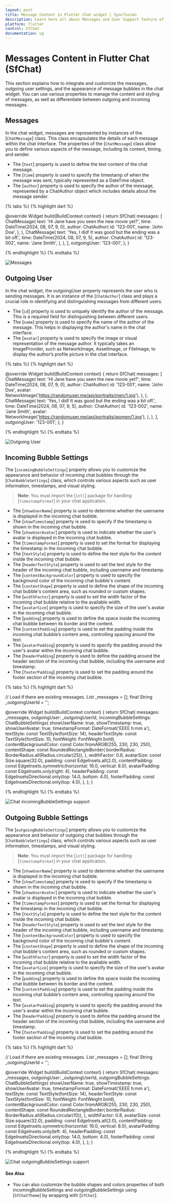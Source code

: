```yaml
---
layout: post
title: Message Content in Flutter Chat widget | Syncfusion
description: Learn here all about Messages and User Support feature of Syncfusion Flutter Chat (SfChat) widget and more.
platform: flutter
control: SfChat
documentation: ug
---
```


# Messages Content in Flutter Chat (SfChat)

This section explains how to integrate and customize the messages, outgoing user settings, and the appearance of message bubbles in the chat widget. You can use various properties to manage the content and styling of messages, as well as differentiate between outgoing and incoming messages.

## Messages

In the chat widget, messages are represented by instances of the [`ChatMessage`] class. This class encapsulates the details of each message within the chat interface. The properties of the [`ChatMessage`] class allow you to define various aspects of the message, including its content, timing, and sender.

* The [`text`] property is used to define the text content of the chat message.
* The [`time`] property is used to specify the timestamp of when the message was sent, typically represented as a DateTime object.
* The [`author`] property is used to specify the author of the message, represented by a ChatAuthor object which includes details about the message sender.

{% tabs %}
{% highlight dart %}

@override
Widget build(BuildContext context) {
  return SfChat(
    messages: <ChatMessage>[
      ChatMessage(
        text: 'Hi Jane have you seen the new movie yet?',
        time: DateTime(2024, 08, 07, 9, 0),
        author: ChatAuthor(
          id: '123-001',
          name: 'John Doe',
        ),
      ),
      ChatMessage(
        text: 'Yes, I did! It was good but the ending was a bit off.',
        time: DateTime(2024, 08, 07, 9, 5),
        author: ChatAuthor(
          id: '123-002',
          name: 'Jane Smith',
        ),
      ),
    ],
    outgoingUser: '123-001',
  );
}

{% endhighlight %}
{% endtabs %}

![Messages](images/message-content/default-message.png)

## Outgoing User

In the chat widget, the outgoingUser property represents the user who is sending messages. It is an instance of the [`ChatAuthor`] class and plays a crucial role in identifying and distinguishing messages from different users.

* The [`id`] property is used to uniquely identify the author of the message. This is a required field for distinguishing between different users.
* The [`name`] property is used to specify the name of the author of the message. This helps in displaying the author's name in the chat interface.
* The [`avatar`] property is used to specify the image or visual representation of the message author. It typically takes an ImageProvider, such as NetworkImage, AssetImage, or FileImage, to display the author’s profile picture in the chat interface.

{% tabs %}
{% highlight dart %}

@override
Widget build(BuildContext context) {
  return SfChat(
    messages: <ChatMessage>[
      ChatMessage(
        text: 'Hi Jane have you seen the new movie yet?',
        time: DateTime(2024, 08, 07, 9, 0),
        author: ChatAuthor(
          id: '123-001',
          name: 'John Doe',
          avatar: NetworkImage('https://randomuser.me/api/portraits/men/1.jpg'),
        ),
      ),
      ChatMessage(
        text: 'Yes, I did! It was good but the ending was a bit off.',
        time: DateTime(2024, 08, 07, 9, 5),
        author: ChatAuthor(
          id: '123-002',
          name: 'Jane Smith',
          avatar: NetworkImage('https://randomuser.me/api/portraits/women/1.jpg'),
        ),
      ),
    ],
    outgoingUser: '123-001',
  );
}

{% endhighlight %}
{% endtabs %}

![Outgoing User](images/message-content/default-outgoinguser.png)

## Incoming Bubble Settings

The [`incomingBubbleSettings`] property allows you to customize the appearance and behavior of incoming chat bubbles through the [`ChatBubbleSettings`] class, which controls various aspects such as user information, timestamps, and visual styling.

>**Note**: You must import the [`intl`] package for handling [`timestampFormat`] in your chat application.

* The [`showUserName`] property is used to determine whether the username is displayed in the incoming chat bubble.
* The [`showTimestamp`] property is used to specify if the timestamp is shown in the incoming chat bubble.
* The [`showUserAvatar`] property is used to indicate whether the user's avatar is displayed in the incoming chat bubble.
* The [`timestampFormat`] property is used to set the format for displaying the timestamp in the incoming chat bubble.
* The [`textStyle`] property is used to define the text style for the content inside the incoming chat bubble.
* The [`headerTextStyle`] property is used to set the text style for the header of the incoming chat bubble, including username and timestamp.
* The [`contentBackgroundColor`] property is used to specify the background color of the incoming chat bubble's content.
* The [`contentShape`] property is used to define the shape of the incoming chat bubble's content area, such as rounded or custom shapes.
* The [`widthFactor`] property is used to set the width factor of the incoming chat bubble relative to the available width.
* The [`avatarSize`] property is used to specify the size of the user's avatar in the incoming chat bubble.
* The [`padding`] property is used to define the space inside the incoming chat bubble between its border and the content.
* The [`contentPadding`] property is used to set the padding inside the incoming chat bubble’s content area, controlling spacing around the text.
* The [`avatarPadding`] property is used to specify the padding around the user's avatar within the incoming chat bubble.
* The [`headerPadding`] property is used to define the padding around the header section of the incoming chat bubble, including the username and timestamp.
* The [`footerPadding`] property is used to set the padding around the footer section of the incoming chat bubble.

{% tabs %}
{% highlight dart %}

// Load if there are existing messages.
List<ChatMessage> _messages = <ChatMessage>[];
final String _outgoingUserId = '';

@override
Widget build(BuildContext context) {
  return SfChat(
    messages: _messages,
    outgoingUser: _outgoingUserId,
    incomingBubbleSettings: ChatBubbleSettings(
      showUserName: true,
      showTimestamp: true,
      showUserAvatar: true,
      timestampFormat: DateFormat('EEEE h:mm a'),
      textStyle:
          const TextStyle(fontSize: 14),
      headerTextStyle:
          const TextStyle(fontSize: 10, fontWeight: FontWeight.bold),
      contentBackgroundColor:
          const Color.fromARGB(255, 230, 230, 250),
      contentShape: const RoundedRectangleBorder(
        borderRadius: BorderRadius.all(Radius.circular(25)),
      ),
      widthFactor: 0.8,
      avatarSize: const Size.square(32.0),
      padding: const EdgeInsets.all(2.0),
      contentPadding:
          const EdgeInsets.symmetric(horizontal: 16.0, vertical: 8.0),
      avatarPadding: const EdgeInsets.only(right: 4),
      headerPadding:
          const EdgeInsetsDirectional.only(top: 14.0, bottom: 4.0),
      footerPadding: const EdgeInsetsDirectional.only(top: 4.0),
    ),
  );
}

{% endhighlight %}
{% endtabs %}

![Chat incomingBubbleSettings support](images/message-content/incomingbubble-chat.png)

## Outgoing Bubble Settings

The [`outgoingBubbleSettings`] property allows you to customize the appearance and behavior of outgoing chat bubbles through the [`ChatBubbleSettings`] class, which controls various aspects such as user information, timestamps, and visual styling.

>**Note**: You must import the [`intl`] package for handling [`timestampFormat`] in your chat application.

* The [`showUserName`] property is used to determine whether the username is displayed in the incoming chat bubble.
* The [`showTimestamp`] property is used to specify if the timestamp is shown in the incoming chat bubble.
* The [`showUserAvatar`] property is used to indicate whether the user's avatar is displayed in the incoming chat bubble.
* The [`timestampFormat`] property is used to set the format for displaying the timestamp in the incoming chat bubble.
* The [`textStyle`] property is used to define the text style for the content inside the incoming chat bubble.
* The [`headerTextStyle`] property is used to set the text style for the header of the incoming chat bubble, including username and timestamp.
* The [`contentBackgroundColor`] property is used to specify the background color of the incoming chat bubble's content.
* The [`contentShape`] property is used to define the shape of the incoming chat bubble's content area, such as rounded or custom shapes.
* The [`widthFactor`] property is used to set the width factor of the incoming chat bubble relative to the available width.
* The [`avatarSize`] property is used to specify the size of the user's avatar in the incoming chat bubble.
* The [`padding`] property is used to define the space inside the incoming chat bubble between its border and the content.
* The [`contentPadding`] property is used to set the padding inside the incoming chat bubble’s content area, controlling spacing around the text.
* The [`avatarPadding`] property is used to specify the padding around the user's avatar within the incoming chat bubble.
* The [`headerPadding`] property is used to define the padding around the header section of the incoming chat bubble, including the username and timestamp.
* The [`footerPadding`] property is used to set the padding around the footer section of the incoming chat bubble.

{% tabs %}
{% highlight dart %}

// Load if there are existing messages.
List<ChatMessage> _messages = <ChatMessage>[];
final String _outgoingUserId = '';

@override
Widget build(BuildContext context) {
  return SfChat(
    messages: _messages,
    outgoingUser: _outgoingUserId,
    outgoingBubbleSettings: ChatBubbleSettings(
      showUserName: true,
      showTimestamp: true,
      showUserAvatar: true,
      timestampFormat: DateFormat('EEEE h:mm a'),
      textStyle:
          const TextStyle(fontSize: 14),
      headerTextStyle:
          const TextStyle(fontSize: 10, fontWeight: FontWeight.bold),
      contentBackgroundColor:
          const Color.fromARGB(255, 230, 230, 250),
      contentShape: const RoundedRectangleBorder(
        borderRadius: BorderRadius.all(Radius.circular(10)),
      ),
      widthFactor: 0.8,
      avatarSize: const Size.square(32.0),
      padding: const EdgeInsets.all(2.0),
      contentPadding:
          const EdgeInsets.symmetric(horizontal: 16.0, vertical: 8.0),
      avatarPadding: const EdgeInsets.only(left: 4),
      headerPadding:
          const EdgeInsetsDirectional.only(top: 14.0, bottom: 4.0),
      footerPadding: const EdgeInsetsDirectional.only(top: 4.0),
    ),
  );
}

{% endhighlight %}
{% endtabs %}

![Chat outgoingBubbleSettings support](images/message-content/outgoingbubble-chat.png)

#### See Also

* You can also customize the bubble shapes and colors properties of both incomingBubbleSettings and outgoingBubbleSettings using [`SfChatTheme`] by wrapping with [`SfChat`].